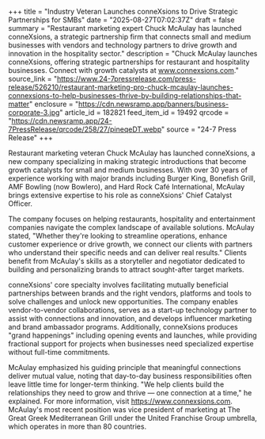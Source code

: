 +++
title = "Industry Veteran Launches conneXsions to Drive Strategic Partnerships for SMBs"
date = "2025-08-27T07:02:37Z"
draft = false
summary = "Restaurant marketing expert Chuck McAulay has launched conneXsions, a strategic partnership firm that connects small and medium businesses with vendors and technology partners to drive growth and innovation in the hospitality sector."
description = "Chuck McAulay launches conneXsions, offering strategic partnerships for restaurant and hospitality businesses. Connect with growth catalysts at www.connexsions.com."
source_link = "https://www.24-7pressrelease.com/press-release/526210/restaurant-marketing-pro-chuck-mcaulay-launches-connexsions-to-help-businesses-thrive-by-building-relationships-that-matter"
enclosure = "https://cdn.newsramp.app/banners/business-corporate-3.jpg"
article_id = 182821
feed_item_id = 19492
qrcode = "https://cdn.newsramp.app/24-7PressRelease/qrcode/258/27/pineqeDT.webp"
source = "24-7 Press Release"
+++

<p>Restaurant marketing veteran Chuck McAulay has launched conneXsions, a new company specializing in making strategic introductions that become growth catalysts for small and medium businesses. With over 30 years of experience working with major brands including Burger King, Bonefish Grill, AMF Bowling (now Bowlero), and Hard Rock Café International, McAulay brings extensive expertise to his role as conneXsions' Chief Catalyst Officer.</p><p>The company focuses on helping restaurants, hospitality and entertainment companies navigate the complex landscape of available solutions. McAulay stated, "Whether they're looking to streamline operations, enhance customer experience or drive growth, we connect our clients with partners who understand their specific needs and can deliver real results." Clients benefit from McAulay's skills as a storyteller and negotiator dedicated to building and personalizing brands to attract sought-after target markets.</p><p>conneXsions' core specialty involves facilitating mutually beneficial partnerships between brands and the right vendors, platforms and tools to solve challenges and unlock new opportunities. The company enables vendor-to-vendor collaborations, serves as a start-up technology partner to assist with connections and innovation, and develops influencer marketing and brand ambassador programs. Additionally, conneXsions produces "grand happenings" including opening events and launches, while providing fractional support for projects when businesses need specialized expertise without full-time commitments.</p><p>McAulay emphasized his guiding principle that meaningful connections deliver mutual value, noting that day-to-day business responsibilities often leave little time for longer-term thinking. "We help clients build the relationships they need to grow and thrive — one connection at a time," he explained. For more information, visit <a href="https://www.connexsions.com" rel="nofollow" target="_blank">https://www.connexsions.com</a>. McAulay's most recent position was vice president of marketing at The Great Greek Mediterranean Grill under the United Franchise Group umbrella, which operates in more than 80 countries.</p>